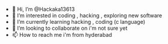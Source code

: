 - 👋 Hi, I’m @Hackaka13613
- 👀 I’m interested in coding , hacking , exploring new software
- 🌱 I’m currently learning hacking , coding (c language)
- 💞️ I’m looking to collaborate on i'm not sure yet
- 📫 How to reach me i'm from hyderabad

<!---
Hackaka13613/Hackaka13613 is a ✨ special ✨ repository because its `README.md` (this file) appears on your GitHub profile.
You can click the Preview link to take a look at your changes.
--->
